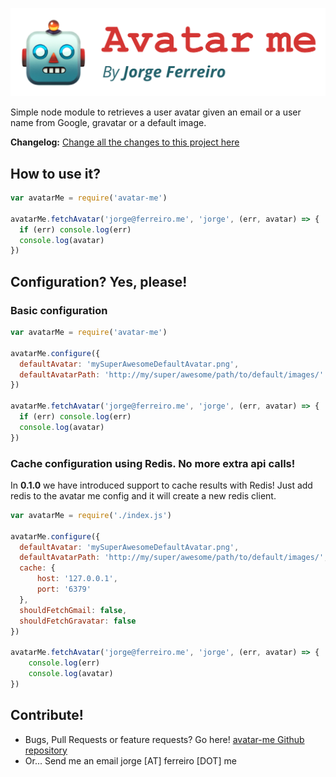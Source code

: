 ![Avatar me logo](./assets/logo_avatar_me_npm_package_google_images.png)

Simple node module to retrieves a user avatar given an email or a user name from Google, gravatar or a default image.

**Changelog:** [Change all the changes to this project here](./CHANGELOG.md)

## How to use it?

```javascript
var avatarMe = require('avatar-me')

avatarMe.fetchAvatar('jorge@ferreiro.me', 'jorge', (err, avatar) => {
  if (err) console.log(err)
  console.log(avatar)
})
```

## Configuration? Yes, please!

### Basic configuration

```javascript
var avatarMe = require('avatar-me')

avatarMe.configure({
  defaultAvatar: 'mySuperAwesomeDefaultAvatar.png',
  defaultAvatarPath: 'http://my/super/awesome/path/to/default/images/'
})

avatarMe.fetchAvatar('jorge@ferreiro.me', 'jorge', (err, avatar) => {
  if (err) console.log(err)
  console.log(avatar)
})
```

### Cache configuration using Redis. No more extra api calls!

In **0.1.0** we have introduced support to cache results with Redis!
Just add redis to the avatar me config and it will create a new redis client.

```javascript
var avatarMe = require('./index.js')

avatarMe.configure({
  defaultAvatar: 'mySuperAwesomeDefaultAvatar.png',
  defaultAvatarPath: 'http://my/super/awesome/path/to/default/images/',
  cache: {
	  host: '127.0.0.1',
	  port: '6379'
  },
  shouldFetchGmail: false,
  shouldFetchGravatar: false
})

avatarMe.fetchAvatar('jorge@ferreiro.me', 'jorge', (err, avatar) => {
	console.log(err)
	console.log(avatar)
})
```

## Contribute!

* Bugs, Pull Requests or feature requests? Go here! [avatar-me Github repository](https://github.com/ferreiro/avatar-me/issues)
* Or... Send me an email jorge [AT] ferreiro [DOT] me
